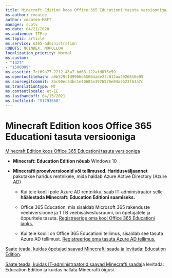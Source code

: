 ```yaml
---
title: Minecraft Edition koos Office 365 Educationi tasuta versiooniga
ms.author: cmcatee
author: cmcatee-MSFT
manager: scotv
ms.date: 04/21/2020
ms.audience: ITPro
ms.topic: article
ms.service: o365-administration
ROBOTS: NOINDEX, NOFOLLOW
localization_priority: Normal
ms.custom:
- "1427"
- "1500009"
ms.assetid: 7cf69a77-2212-43a7-bd68-122afd876e59
ms.openlocfilehash: a0b529c1d9966d65604ade2fc812aa2926816e95
ms.sourcegitcommit: 8bc60ec34bc1e40685e3976576e04a2623f63a7c
ms.translationtype: MT
ms.contentlocale: et-EE
ms.lasthandoff: 04/15/2021
ms.locfileid: "51793568"
---
```

# <a name="minecraft-edition-with-office-365-education-for-free"></a>Minecraft Edition koos Office 365 Educationi tasuta versiooniga

[Minecraft Edition koos Office 365 Educationi tasuta versiooniga](https://docs.microsoft.com/education/windows/get-minecraft-for-education)
  
- **Minecraft: Education Edition nõuab** Windows 10

- **Minecrafti prooviversioonid või tellimused. Haridusväljaannet** pakutakse haridus rentnikele, mida haldab Azure Active Directory (Azure AD)

  - Kui teie koolil pole Azure AD [](https://docs.microsoft.com/education/windows/school-get-minecraft) rentnikku, saab IT-administraator selle **häälestada Minecraft: Education Editioni saamiseks.**

  - Office 365 Education, mis sisaldab Microsoft 365 rakenduste veebiversioone ja 1 TB veebisalvestusruumi, on õpetajatele ja õppuritele tasuta. [Registreerige oma kool Office 365 Educationi jaoks.](https://www.microsoft.com/education/products/office)

  - Kui teie koolil on Office 365 Educationi tellimus, sisaldab see tasuta Azure AD tellimust. [Registreerige oma tasuta Azure AD tellimus.](https://msdn.microsoft.com/library/windows/hardware/mt703369%28v=vs.85%29.aspx)

[Saate teada, kuidas õpetajad saavad Minecrafti saada ja levitada: Education Edition](https://docs.microsoft.com/education/windows/teacher-get-minecraft).
  
[Saate teada, kuidas IT-administraatorid saavad Minecrafti saada](https://docs.microsoft.com/education/windows/school-get-minecraft)ja levitada: Education Edition ja kuidas hallata Minecrafti õigusi.